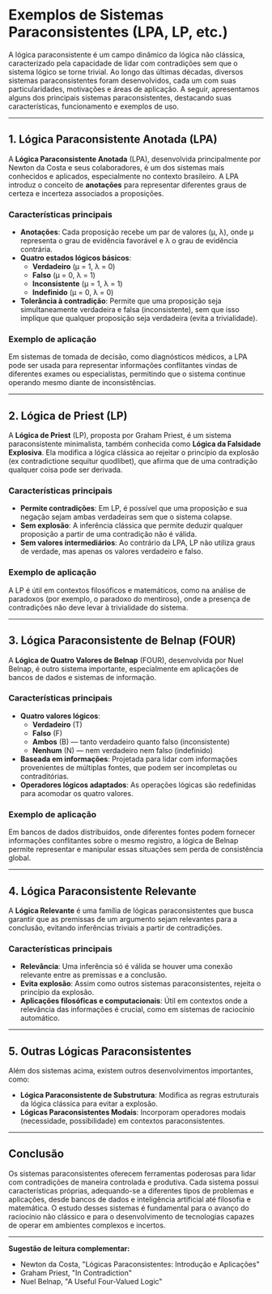 
# Exemplos de Sistemas Paraconsistentes (LPA, LP, etc.)

A lógica paraconsistente é um campo dinâmico da lógica não clássica, caracterizado pela capacidade de lidar com contradições sem que o sistema lógico se torne trivial. Ao longo das últimas décadas, diversos sistemas paraconsistentes foram desenvolvidos, cada um com suas particularidades, motivações e áreas de aplicação. A seguir, apresentamos alguns dos principais sistemas paraconsistentes, destacando suas características, funcionamento e exemplos de uso.

___

## 1. Lógica Paraconsistente Anotada (LPA)

A **Lógica Paraconsistente Anotada** (LPA), desenvolvida principalmente por Newton da Costa e seus colaboradores, é um dos sistemas mais conhecidos e aplicados, especialmente no contexto brasileiro. A LPA introduz o conceito de **anotações** para representar diferentes graus de certeza e incerteza associados a proposições.

### Características principais

- **Anotações**: Cada proposição recebe um par de valores (μ, λ), onde μ representa o grau de evidência favorável e λ o grau de evidência contrária.
- **Quatro estados lógicos básicos**:
  - **Verdadeiro** (μ = 1, λ = 0)
  - **Falso** (μ = 0, λ = 1)
  - **Inconsistente** (μ = 1, λ = 1)
  - **Indefinido** (μ = 0, λ = 0)
- **Tolerância à contradição**: Permite que uma proposição seja simultaneamente verdadeira e falsa (inconsistente), sem que isso implique que qualquer proposição seja verdadeira (evita a trivialidade).

### Exemplo de aplicação

Em sistemas de tomada de decisão, como diagnósticos médicos, a LPA pode ser usada para representar informações conflitantes vindas de diferentes exames ou especialistas, permitindo que o sistema continue operando mesmo diante de inconsistências.

___

## 2. Lógica de Priest (LP)

A **Lógica de Priest** (LP), proposta por Graham Priest, é um sistema paraconsistente minimalista, também conhecida como **Lógica da Falsidade Explosiva**. Ela modifica a lógica clássica ao rejeitar o princípio da explosão (ex contradictione sequitur quodlibet), que afirma que de uma contradição qualquer coisa pode ser derivada.

### Características principais

- **Permite contradições**: Em LP, é possível que uma proposição e sua negação sejam ambas verdadeiras sem que o sistema colapse.
- **Sem explosão**: A inferência clássica que permite deduzir qualquer proposição a partir de uma contradição não é válida.
- **Sem valores intermediários**: Ao contrário da LPA, LP não utiliza graus de verdade, mas apenas os valores verdadeiro e falso.

### Exemplo de aplicação

A LP é útil em contextos filosóficos e matemáticos, como na análise de paradoxos (por exemplo, o paradoxo do mentiroso), onde a presença de contradições não deve levar à trivialidade do sistema.

___

## 3. Lógica Paraconsistente de Belnap (FOUR)

A **Lógica de Quatro Valores de Belnap** (FOUR), desenvolvida por Nuel Belnap, é outro sistema importante, especialmente em aplicações de bancos de dados e sistemas de informação.

### Características principais

- **Quatro valores lógicos**:
  - **Verdadeiro** (T)
  - **Falso** (F)
  - **Ambos** (B) — tanto verdadeiro quanto falso (inconsistente)
  - **Nenhum** (N) — nem verdadeiro nem falso (indefinido)
- **Baseada em informações**: Projetada para lidar com informações provenientes de múltiplas fontes, que podem ser incompletas ou contraditórias.
- **Operadores lógicos adaptados**: As operações lógicas são redefinidas para acomodar os quatro valores.

### Exemplo de aplicação

Em bancos de dados distribuídos, onde diferentes fontes podem fornecer informações conflitantes sobre o mesmo registro, a lógica de Belnap permite representar e manipular essas situações sem perda de consistência global.

___

## 4. Lógica Paraconsistente Relevante

A **Lógica Relevante** é uma família de lógicas paraconsistentes que busca garantir que as premissas de um argumento sejam relevantes para a conclusão, evitando inferências triviais a partir de contradições.

### Características principais

- **Relevância**: Uma inferência só é válida se houver uma conexão relevante entre as premissas e a conclusão.
- **Evita explosão**: Assim como outros sistemas paraconsistentes, rejeita o princípio da explosão.
- **Aplicações filosóficas e computacionais**: Útil em contextos onde a relevância das informações é crucial, como em sistemas de raciocínio automático.

___

## 5. Outras Lógicas Paraconsistentes

Além dos sistemas acima, existem outros desenvolvimentos importantes, como:

- **Lógica Paraconsistente de Substrutura**: Modifica as regras estruturais da lógica clássica para evitar a explosão.
- **Lógicas Paraconsistentes Modais**: Incorporam operadores modais (necessidade, possibilidade) em contextos paraconsistentes.

___

## Conclusão

Os sistemas paraconsistentes oferecem ferramentas poderosas para lidar com contradições de maneira controlada e produtiva. Cada sistema possui características próprias, adequando-se a diferentes tipos de problemas e aplicações, desde bancos de dados e inteligência artificial até filosofia e matemática. O estudo desses sistemas é fundamental para o avanço do raciocínio não clássico e para o desenvolvimento de tecnologias capazes de operar em ambientes complexos e incertos.

___

**Sugestão de leitura complementar:**
- Newton da Costa, "Lógicas Paraconsistentes: Introdução e Aplicações"
- Graham Priest, "In Contradiction"
- Nuel Belnap, "A Useful Four-Valued Logic"

